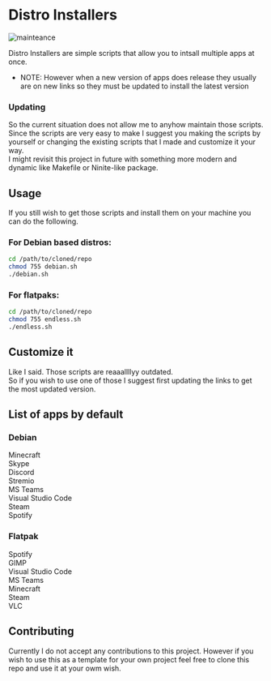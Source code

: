 # Distro Installers
![mainteance](https://img.shields.io/maintenance/no/2020?style=flat-square)

Distro Installers are simple scripts that allow you to intsall multiple apps at once.

* NOTE: However when a new version of apps does release they usually are on new links so they must be updated to install the latest version


### Updating
So the current situation does not allow me to anyhow maintain those scripts.\
Since the scripts are very easy to make I suggest you making the scripts by yourself or changing the existing scripts that I made and customize it your way.
\
I might revisit this project in future with something more modern and dynamic like Makefile or Ninite-like package.

## Usage
If you still wish to get those scripts and install them on your machine you can do the following.

### For Debian based distros:

```bash
cd /path/to/cloned/repo
chmod 755 debian.sh
./debian.sh
```

### For flatpaks:

```bash
cd /path/to/cloned/repo
chmod 755 endless.sh
./endless.sh
```

## Customize it
Like I said. Those scripts are reaaallllyy outdated. \
So if you wish to use one of those I suggest first updating the links to get the most updated version.

## List of apps by default

### Debian
Minecraft\
Skype\
Discord\
Stremio\
MS Teams\
Visual Studio Code\
Steam\
Spotify

### Flatpak
Spotify\
GIMP\
Visual Studio Code\
MS Teams\
Minecraft\
Steam\
VLC

## Contributing
Currently I do not accept any contributions to this project. However if you wish to use this as a template for your own project feel free to clone this repo and use it at your owm wish.
